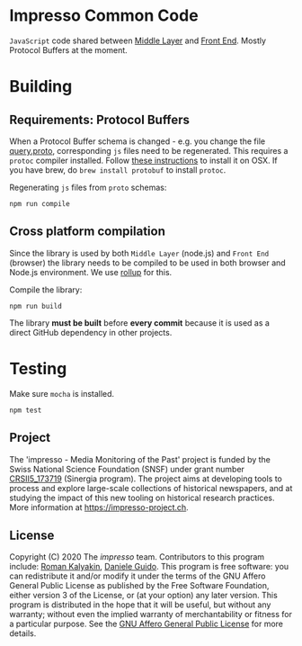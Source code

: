 # Impresso Common Code

`JavaScript` code shared between [Middle Layer](https://github.com/impresso/impresso-middle-layer) and [Front End](https://github.com/impresso/impresso-frontend). Mostly Protocol Buffers at the moment.

# Building

## Requirements: Protocol Buffers

When a Protocol Buffer schema is changed - e.g. you change the file [query.proto](https://github.com/impresso/impresso-jscommons/blob/master/proto/query.proto), corresponding `js` files need to be regenerated. This requires a `protoc` compiler installed. Follow [these instructions](http://google.github.io/proto-lens/installing-protoc.html) to install it on OSX.  If you have brew, do `brew install protobuf` to install `protoc`.

Regenerating `js` files from `proto` schemas:

```shell
npm run compile
```

## Cross platform compilation

Since the library is used by both `Middle Layer` (node.js) and `Front End` (browser) the library needs to be compiled to be used in both browser and Node.js environment. We use [rollup](https://rollupjs.org/) for this.

Compile the library:

```shell
npm run build
```

The library **must be built** before **every commit** because it is used as a direct GitHub dependency in other projects.

# Testing

Make sure `mocha` is installed.

```shell
npm test
```

## Project
The 'impresso - Media Monitoring of the Past' project is funded by the Swiss National Science Foundation (SNSF) under  grant number [CRSII5_173719](http://p3.snf.ch/project-173719) (Sinergia program). The project aims at developing tools to process and explore large-scale collections of historical newspapers, and at studying the impact of this new tooling on historical research practices. More information at https://impresso-project.ch.
## License
Copyright (C) 2020  The *impresso* team. Contributors to this program include: [Roman Kalyakin](https://github.com/theorm), [Daniele Guido](https://github.com/danieleguido).
This program is free software: you can redistribute it and/or modify it under the terms of the GNU Affero General Public License as published by the Free Software Foundation, either version 3 of the License, or (at your option) any later version. 
This program is distributed in the hope that it will be useful, but without any warranty; without even the implied warranty of merchantability or fitness for a particular purpose. See the [GNU Affero General Public License](https://github.com/impresso/impresso-jscommons/blob/master/LICENSE) for more details.
